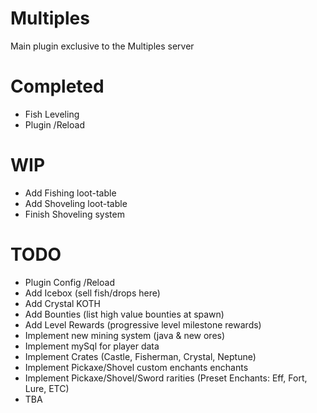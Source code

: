 # Multiples
Main plugin exclusive to the Multiples server

# Completed
  - Fish Leveling
  - Plugin /Reload 

# WIP
  - Add Fishing loot-table
  - Add Shoveling loot-table
  - Finish Shoveling system

# TODO
  - Plugin Config /Reload
  - Add Icebox (sell fish/drops here)
  - Add Crystal KOTH
  - Add Bounties (list high value bounties at spawn)
  - Add Level Rewards (progressive level milestone rewards)
  - Implement new mining system (java & new ores)
  - Implement mySql for player data
  - Implement Crates (Castle, Fisherman, Crystal, Neptune) 
  - Implement Pickaxe/Shovel custom enchants enchants
  - Implement Pickaxe/Shovel/Sword rarities (Preset Enchants: Eff, Fort, Lure, ETC)
  - TBA
